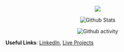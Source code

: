 <p align="center">
    <img src="https://s3.gifyu.com/images/ezgif-3-4eebdc7c525d.gif" />
</p>

<p align="center">
    <img src="https://github-readme-stats.vercel.app/api?username=TheDigitalPhoenixX&count_private=true&hide=stars&show_icons=true&theme=dark&hide_border=true&bg_color=0d1117"
        alt="Github Stats" />
</p>
<p align="center">
    <img src="https://github-readme-streak-stats.herokuapp.com?user=TheDigitalPhoenixX&theme=dark&hide_border=true&background=00000000"
        alt="Github activity" />
</p>

**Useful Links**: [LinkedIn](https://www.linkedin.com/in/mohamedsaidsallam/), [Live Projects](http://digitalphoenixx.live)
